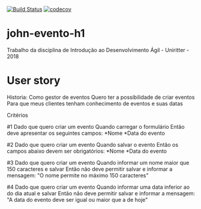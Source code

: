 [![Build Status](https://travis-ci.org/mfgonzalez/johnEvento.svg?branch=master)](https://travis-ci.org/mfgonzalez/johnEvento)
[![codecov](https://codecov.io/gh/mfgonzalez/johnEvento/branch/master/graph/badge.svg)](https://codecov.io/gh/mfgonzalez/johnEvento)

# john-evento-h1
Trabalho da disciplina de Introdução ao Desenvolvimento Ágil - Uniritter - 2018

# User story

Historia:
Como gestor de eventos
Quero ter a possibilidade de criar eventos
Para que meus clientes tenham conhecimento de eventos e suas datas

Critérios

#1
Dado que quero criar um evento
Quando  carregar o formulário
Então deve apresentar os seguintes campos:
*Nome
*Data do evento


#2
Dado que quero criar um evento
Quando salvar o evento
Então os campos abaixo devem ser obrigatórios:
*Nome
*Data do evento

#3
Dado que quero criar um evento
Quando informar um nome maior que 150 caracteres e salvar
Então não deve permitir salvar e informar a mensagem:
"O nome permite no máximo 150 caracteres"

#4
Dado que quero criar um evento
Quando informar uma data inferior ao do dia atual e salvar
Então não deve permitir salvar e informar a mensagem:
"A data do evento deve ser igual ou maior que a de hoje"

